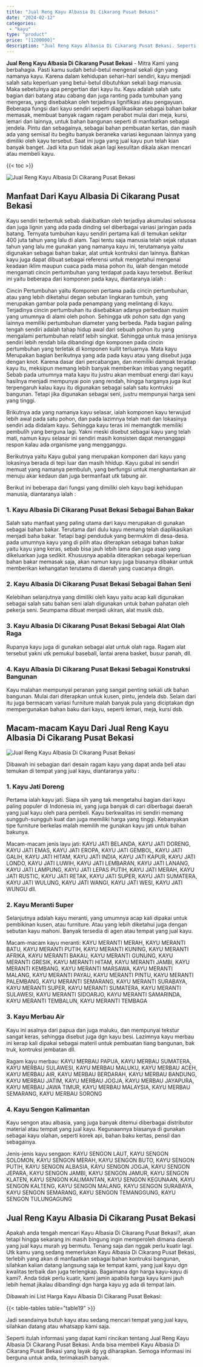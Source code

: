 ```yaml
---
title: "Jual Reng Kayu Albasia Di Cikarang Pusat Bekasi"
date: "2024-02-12"
categories:
 - "kayu"
type: "product"
price: "[1200000]"
description: "Jual Reng Kayu Albasia Di Cikarang Pusat Bekasi. Seperti itulah informasi yang dapat kami rincikan tentang Jual Reng Kayu Albasia Di Cikarang Pusat Bekasi. A..."
---
```


**Jual Reng Kayu Albasia Di Cikarang Pusat Bekasi** - Mitra Kami yang berbahagia. Pasti kamu sudah betul-betul mengenal sekali dgn yang namanya kayu. Karena dalam kehidupan sehari-hari sendiri, kayu menjadi salah satu keperluan yang betul-betul dibutuhkan sekali bagi manusia. Maka sebetulnya apa pengertian dari kayu itu. Kayu adalah salah satu bagian dari batang atau cabang dan juga ranting pada tumbuhan yang mengeras, yang disebabkan oleh terjadinya lignifikasi atau pengayuan. Beberapa fungsi dari kayu sendiri seperti diaplikasikan sebagai bahan bakar memasak, membuat banyak ragam ragam perabot mulai dari meja, kursi, lemari dan lainnya, untuk bahan bangunan seperti di manfaatkan sebagai jendela. Pintu dan sebagainya, sebagai bahan pembuatan kertas, dan masih ada yang semisal itu begitu banyak beraneka variasi kegunaan lainnya yang dimiliki oleh kayu tersebut. Saat ini juga yang jual kayu pun telah kian banyak banget. Jadi kita pun tidak akan lagi kesulitan dikala akan mencari atau membeli kayu.

{{< toc >}}

![Jual Reng Kayu Albasia Di Cikarang Pusat Bekasi](/images/kayu/kayu31.jpg)

## Manfaat Dari Kayu Albasia Di Cikarang Pusat Bekasi

Kayu sendiri terbentuk sebab diakibatkan oleh terjadiya akumulasi selusosa dan juga lignin yang ada pada dinding sel diberbagai variasi jaringan pada batang. Ternyata tumbuhan kayu sendiri pertama kali di temukan sekitar 400 juta tahun yang lalu di alam. Tapi tentu saja manusia telah sejak ratusan tahun yang lalu me gunakan yang namanya kayu ini, terutamanya yaitu digunakan sebagai bahan bakar, alat untuk kontruksi dan lainnya. Bahkan kayu juga dapat dibuat sebagai referensi untuk mengetahui mengenai keadaan iklim maupun cuaca pada masa pohon itu, ialah dengan metode mengamati cincin pertumbuhan yang terdapat pada kayu tersebut. Berikut ini yaitu beberapa dari komponen pada kayu, diantaranya ialah :

Cincin Pertumbuhan yaitu Komponen pertama pada cincin pertumbuhan, atau yang lebih diketahui degan sebutan lingkaran tumbuh, yang merupakan gambar pola pada penampang yang melintang di kayu. Terjadinya cincin pertumbuhan itu disebabkan adanya perbedaan musim yang umumnya di alami oleh pohon. Sehingga utk pohon satu dgn yang lainnya memiliki pertumbuhan diameter yang berbeda. Pada bagian paling tengah sendiri adalah tahap hidup awal dari sebuah pohon itu yang mengalami pertumbuhan relatif lebih singkat. Sehingga untuk masa jenisnya sendiri lebih rendah bila dibandingi dgn komponen pada cincin pertumbuhan yang terletak di komponen kullit terluarnya. Mata kayu Merupakan bagian berikutnya yang ada pada kayu atau yang disebut juga dengan knot. Karena dasar dari percabangan, dan memiliki dampak teradap kayu itu, meksipun memang lebih banyak memberikan imbas yang negatif. Sebab pada umumnya mata kayu itu justru akan membuat energi dari kayu hasilnya menjadi mempunyai poin yang rendah, hingga harganya juga ikut terpengaruh kalau kayu itu digunakan sebagai salah satu kontruksi bangunan. Tetapi jika digunakan sebagai seni, justru mempunyai harga seni yang tinggi.

Brikutnya ada yang namanya kayu selasar, ialah komponen kayu terwujud lebih awal pada satu pohon, dan pada lazimnya telah mati dan lokasinya sendiri ada didalam kayu. Sehingga kayu teras ini memangtdk memiliki pembulih yang berguna lagi. Yakni meski disebut sebagai kayu yang telah mati, namun kayu selasar ini sendiri masih konsisten dapat menanggapi respon kalau ada organisme yang mengganggu.

Berikutnya yaitu Kayu gubal yang merupakan komponen dari kayu yang lokasinya berada di tepi luar dan masih hhidup. Kayu gubal ini sendiri memuat yang namanya pembuluh, yang berfungsi untuk menghantarkan air menuju akar kedaun dan juga bermanfaat utk tabung air.

Berikut ini beberapa dari fungsi yang dimiliki oleh kayu bagi kehidupan manusia, diantaranya ialah :

### 1\. Kayu Albasia Di Cikarang Pusat Bekasi Sebagai Bahan Bakar

Salah satu manfaat yang paling utama dari kayu merupakan di gunakan sebagai bahan bakar. Terutama dari dulu kayu memang telah diaplikasikan menjadi baha bakar. Tetapi bagi penduduk yang bermukim di desa-desa. pada umumnya kayu yang di pilih atau diterapkan sebagai bahan bakar yaitu kayu yang keras, sebab bisa jauh lebih lama dan juga asap yang dikeluarkan juga sedikit. Khususnya apabila diterapkan sebagai keperluan bahan bakar memasak saja, akan namun kayu juga biasanya dibakar untuk memberikan kehangatan terutama di daerah yang cuacanya dingin.

### 2\. Kayu Albasia Di Cikarang Pusat Bekasi Sebagai Bahan Seni

Kelebihan selanjutnya yang dimiliki oleh kayu yaitu acap kali digunakan sebagai salah satu bahan seni ialah digunakan untuk bahan pahatan oleh pekerja seni. Seumpama dibuat menjadi ukiran, alat musik dsb.

### 3\. Kayu Albasia Di Cikarang Pusat Bekasi Sebagai Alat Olah Raga

Rupanya kayu juga di gunakan sebagai alat untuk olah raga. Ragam alat tersebut yakni utk pemukul baseball, lantai arena basket, busur panah, dll.

### 4\. Kayu Albasia Di Cikarang Pusat Bekasi Sebagai Konstruksi Bangunan

Kayu malahan mempunyai peranan yang sangat penting sekali utk bahan bangunan. Mulai dari diterapkan untuk kusen, pintu, jendela dsb. Selain dari itu juga bermacam variasi furniture malah banyak pula yang diciptakan dgn mempergunakan bahan baku dari kayu, seperti lemari, meja, kursi dsb.

## Macam-macam Kayu Dari Jual Reng Kayu Albasia Di Cikarang Pusat Bekasi

![Jual Reng Kayu Albasia Di Cikarang Pusat Bekasi](/images/kayu/kayu10.jpg)

Dibawah ini sebagian dari desain ragam kayu yang dapat anda beli atau temukan di tempat yang jual kayu, diantaranya yaitu :

### 1\. Kayu Jati Doreng

Pertama ialah kayu jati. Siapa sih yang tak mengetahui bagian dari kayu paling populer di Indonesia ini, yang juga banyak di cari diberbagai daerah yang jual kayu oleh para pembeli. Kayu berkwalitas ini sendiri memang sungguh-sungguh kuat dan juga memiliki harga yang tinggi. Kebanyakan tipe furniture berkelas malah memilih me gunakan kayu jati untuk bahan bakunya.

Macam-macam jenis layu jati: KAYU JATI BELANDA, KAYU JATI DORENG, KAYU JATI EMAS, KAYU JATI EROPA, KAYU JATI GEMBOL, KAYU JATI GALIH, KAYU JATI HITAM, KAYU JATI INDIA, KAYU JATI KAPUR, KAYU JATI LONDO, KAYU JATI LUWIH, KAYU JATI LEMBARAN, KAYU JATI LANANG, KAYU JATI LAMPUNG, KAYU JATI LEPAS PUTIH, KAYU JATI MERAH, KAYU JATI RUSTIC, KAYU JATI RETAK, KAYU JATI SUPER, KAYU JATI SUMATERA, KAYU JATI WULUNG, KAYU JATI WANGI, KAYU JATI WESI, KAYU JATI WUNGU dll.

### 2\. Kayu Meranti Super

Selanjutnya adalah kayu meranti, yang umumnya acap kali dipakai untuk pembikinan kusen, atau furniture. Atau yang lebih diketahui juga dengan sebutan kayu mahoni. Banyak tersedia di agen atau tempat yang jual kayu.

Macam-macam kayu meranti: KAYU MERANTI MERAH, KAYU MERANTI BATU, KAYU MERANTI PUTIH, KAYU MERANTI KUNING, KAYU MERANTI AFRIKA, KAYU MERANTI BAKAU, KAYU MERANTI GUNUNG, KAYU MERANTI GRESIK, KAYU MERANTI HITAM, KAYU MERANTI JAMBI, KAYU MERANTI KEMBANG, KAYU MERANTI MARSAWA, KAYU MERANTI MALANG, KAYU MERANTI PAYAU, KAYU MERANTI PINTU, KAYU MERANTI PALEMBANG, KAYU MERANTI SEMARANG, KAYU MERANTI SURABAYA, KAYU MERANTI SUPER, KAYU MERANTI SUMATERA, KAYU MERANTI SULAWESI, KAYU MERANTI SIDOARJO, KAYU MERANTI SAMARINDA, KAYU MERANTI TEMBALUN, KAYU MERANTI TEMBAGA

### 3\. Kayu Merbau Air

Kayu ini asalnya dari papua dan juga maluku, dan mempunyai tekstur sangat keras, sehingga disebut juga dgn kayu besi. Lazimnya kayu merbau ini kerap kali dipakai sebagai materil untuk pembuatan tiang bangunan, bak truk, kontruksi jembatan dll.

Ragam kayu merbau: KAYU MERBAU PAPUA, KAYU MERBAU SUMATERA, KAYU MERBAU SULAWESI, KAYU MERBAU MALUKU, KAYU MERBAU ACEH, KAYU MERBAU AIR, KAYU MERBAU BERDARAH, KAYU MERBAU BANDUNG, KAYU MERBAU JATIM, KAYU MERBAU JOGJA, KAYU MERBAU JAYAPURA, KAYU MERBAU JAWA TIMUR, KAYU MERBAU MALAYSIA, KAYU MERBAU SEMARANG, KAYU MERBAU SORONG

### 4\. Kayu Sengon Kalimantan

Kayu sengon atau albasia, yang juga banyak ditemui diberbagai distributor material atau tempat yang jual kayu. Kegunaannya biasanya di gunakan sebagai kayu olahan, seperti korek api, bahan baku kertas, pensil dan sebagainya.

Jenis-jenis kayu sengaon: KAYU SENGON LAUT, KAYU SENGON SOLOMON, KAYU SENGON MERAH, KAYU SENGON BUTO, KAYU SENGON PUTIH, KAYU SENGON ALBASIA, KAYU SENGON JOGJA, KAYU SENGON JEPARA, KAYU SENGON JAMBI, KAYU SENGON JAMUR, KAYU SENGON KLATEN, KAYU SENGON KALIMANTAN, KAYU SENGON KEGUNAAN, KAYU SENGON KALTENG, KAYU SENGON MALANG, KAYU SENGON SURABAYA, KAYU SENGON SEMARANG, KAYU SENGON TEMANGGUNG, KAYU SENGON TULUNGAGUNG

## Jual Reng Kayu Albasia Di Cikarang Pusat Bekasi

Apakah anda tengah mencari Kayu Albasia Di Cikarang Pusat Bekasi?, akan tetapi hingga sekarang ini masih bingung ingin memperoleh dimana daerah yang jual kayu murah yg bermutu. Tenang saja dan nggak perlu kuatir lagi. Utk kamu yang sedang memerlukan Kayu Albasia Di Cikarang Pusat Bekasi, terlebih yang akan di manfaatkan sebagai bahan kontruksi bangunan, silahkan kalian datang langsung saja ke tempat kami, yang jual kayu dgn kwalitas terbaik dan juga terlengkap. Bagaimana dgn harga kayu-kayu di kami?. Anda tidak perlu kuatir, kami jamin apabila harga kayu kami jauh lebih hemat jikalau dibandingi dgn harga kayu yg ada di tempat lain.

Dibawah ini List Harga Kayu Albasia Di Cikarang Pusat Bekasi:

{{< table-tables table="table19" >}}

Jadi seandainya butuh kayu atau sedang mencari tempat yang jual kayu, silahkan datang atau whatsapp kami saja.

Seperti itulah informasi yang dapat kami rincikan tentang Jual Reng Kayu Albasia Di Cikarang Pusat Bekasi. Anda bisa membeli Kayu Albasia Di Cikarang Pusat Bekasi yang layak dg yg diharapkan. Semoga informasi ini berguna untuk anda, terimakasih banyak.
